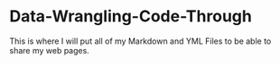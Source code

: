 # Data-Wrangling-Code-Through
This is where I will put all of my Markdown and YML Files to be able to share my web pages.
